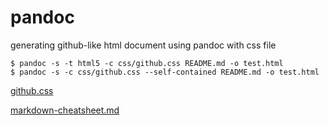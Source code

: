 # pandoc

generating github-like html document using pandoc with css file

```
$ pandoc -s -t html5 -c css/github.css README.md -o test.html
$ pandoc -s -c css/github.css --self-contained README.md -o test.html
```

[github.css](https://gist.github.com/griffin-stewie/9755783)

[markdown-cheatsheet.md](https://gist.github.com/mignonstyle/083c9e1651d7734f84c99b8cf49d57fa#file-markdown-cheatsheet-md)
